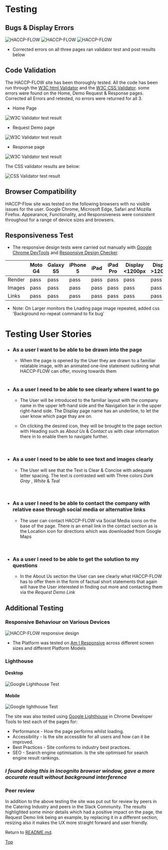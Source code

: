 # Testing


## Bugs & Display Errors
![HACCP-FLOW](assets/css/images/readme-images/bugs.png)
![HACCP-FLOW](assets/css/images/readme-images/bugs-2.png)
![HACCP-FLOW](assets/css/images/readme-images/bugs-3.png)

- Corrected errors on all three pages ran validator test and post results below


## Code Validation

The HACCP-FLOW site has been thoroughly tested. All the code has been run through the [W3C html Validator](https://validator.w3.org/) and the [W3C CSS Validator](https://jigsaw.w3.org/css-validator/). some errors were found on the Home, Demo Request & Response pages. Corrected all Errors and retested, no errors were returned for all 3.

- Home Page

![W3C Validator test result](assets/css/images/readme-images/validator.png)

- Request Demo page

![W3C Validator test result](assets/css/images/readme-images/validator.png)

- Response page

![W3C Validator test result](assets/css/images/readme-images/validator.png)

The CSS validator results are below:

![CSS Validator test result](assets/css/images/readme-images/css-validator.png)

## Browser Compatibility

HACCP-Flow site was tested on the following browsers with no visible issues for the user.
Google Chrome, Microsoft Edge, Safari and Mozilla Firefox. Appearance, Functionality, and Responsiveness were consistent throughout for a range of device sizes and browsers.

## Responsiveness Test

* The responsive design tests were carried out manually with [Google Chrome DevTools](https://developer.chrome.com/docs/devtools/) and [Responsive Design Checker](https://www.responsivedesignchecker.com/).

|        | Moto G4 | Galaxy S5 | iPhone 5 | iPad | iPad Pro | Display <1200px | Display >1200px |
|--------|---------|-----------|----------|------|----------|-----------------|-----------------|
| Render | pass    | pass      | pass     | pass | pass     | pass            | pass            |
| Images | pass    | pass      | pass     | pass | pass     | pass            | pass            |
| Links  | pass    | pass      | pass     | pass | pass     | pass            | pass            |

* Note: On Larger monitors the Lnading page image repeated, added css 'Background  no-repeat command to fix bug'

# Testing User Stories

- ### As a user I want to be able to be drawn into the page

  - When the page is opened by the User they are drawn to a familiar relatable image, with an animated one-line statement outlining what HACCP-FLOW can offer, moving towards them

   <br>

- ### As a user I need to be able to see clearly where I want to go

  - The User will be introduced to the familiar layout with the company name in the upper left-hand side and the Navigation bar in the upper right-hand side. The Display page name has an underline, to let the user know which page thay are on.

   - On clicking the desired icon, they will be brought to the page section with Heading such as _About Us_ & _Contact us_ with clear information there in to enable them to navigate further.

<br>

- ### As a user I need to be able to see text and images clearly

  - The User will see that the Text is Clear & Concise with adequate letter spacing. The text is contrasted well with Three colors _Dark Gray_ , _White_ & _Teal_

 <br>

- ### As a user I need to be able to contact the company with relative ease through social media or alternative links

  - The user can contact HACCP-FLOW via Social Media icons on the base of the page. There is an email link in the contact section as is the Location icon for directions which was downloaded from Google Maps

<br>

- ### As a user I need to be able to get the solution to my questions

  - In the About Us section the User can see clearly what HACCP-FLOW has to offer them in the form of factual short statements that again will have the User interested in finding out more and contacting them via the _Request Demo Link_

## Additional Testing

### Responsive Behaviour on Various Devices

![HACCP-FLOW responsive design](assets/css/images/readme-images/responsive-image.jpg)

- The Platform was tested on [Am I Responsive](http://ami.responsivedesign.is/) across different screen sizes and different Platform Models

### Lighthouse

#### Desktop

![Google Lighthouse Test](assets/css/images/readme-images/desktop-lighthouse.png)

#### Mobile

![Google lighthouse Test](assets/css/images/readme-images/lighthouse-mobile.png)

The site was also tested using [Google Lighthouse](https://developers.google.com/web/tools/lighthouse) in Chrome Developer Tools to test each of the pages for:

- Performance - How the page performs whilst loading.
- Accessibility - Is the site accessible for all users and how can it be improved.
- Best Practices - Site conforms to industry best practices.
- SEO - Search engine optimisation. Is the site optimised for search engine result rankings.

### _I found doing this in Incognito browser window, gave a more accurate result without background interference_

### Peer review

In addition to the above testing the site was put out for review by peers in the Catering Industry and peers in the Slack Community. The results highlighted some minor details which had a positive impact on the page, the Request Demo link being an example, by replacing it in a different section, resizing also it makes the UX more straight forward and user friendly.

Return to [README.md](./README.md#testing).

[Top](#testing)
